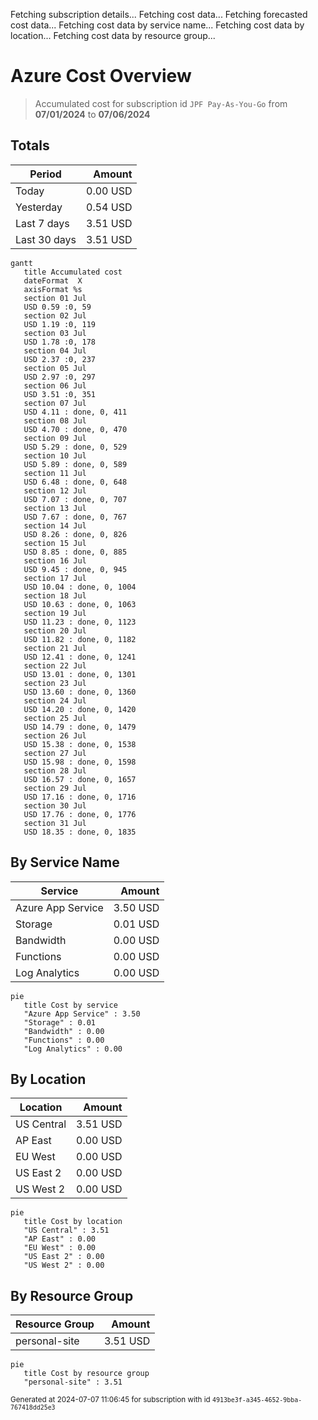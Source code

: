 Fetching subscription details...
Fetching cost data...
Fetching forecasted cost data...
Fetching cost data by service name...
Fetching cost data by location...
Fetching cost data by resource group...
# Azure Cost Overview

> Accumulated cost for subscription id `JPF Pay-As-You-Go` from **07/01/2024** to **07/06/2024**

## Totals

|Period|Amount|
|---|---:|
|Today|0.00 USD|
|Yesterday|0.54 USD|
|Last 7 days|3.51 USD|
|Last 30 days|3.51 USD|

```mermaid
gantt
   title Accumulated cost
   dateFormat  X
   axisFormat %s
   section 01 Jul
   USD 0.59 :0, 59
   section 02 Jul
   USD 1.19 :0, 119
   section 03 Jul
   USD 1.78 :0, 178
   section 04 Jul
   USD 2.37 :0, 237
   section 05 Jul
   USD 2.97 :0, 297
   section 06 Jul
   USD 3.51 :0, 351
   section 07 Jul
   USD 4.11 : done, 0, 411
   section 08 Jul
   USD 4.70 : done, 0, 470
   section 09 Jul
   USD 5.29 : done, 0, 529
   section 10 Jul
   USD 5.89 : done, 0, 589
   section 11 Jul
   USD 6.48 : done, 0, 648
   section 12 Jul
   USD 7.07 : done, 0, 707
   section 13 Jul
   USD 7.67 : done, 0, 767
   section 14 Jul
   USD 8.26 : done, 0, 826
   section 15 Jul
   USD 8.85 : done, 0, 885
   section 16 Jul
   USD 9.45 : done, 0, 945
   section 17 Jul
   USD 10.04 : done, 0, 1004
   section 18 Jul
   USD 10.63 : done, 0, 1063
   section 19 Jul
   USD 11.23 : done, 0, 1123
   section 20 Jul
   USD 11.82 : done, 0, 1182
   section 21 Jul
   USD 12.41 : done, 0, 1241
   section 22 Jul
   USD 13.01 : done, 0, 1301
   section 23 Jul
   USD 13.60 : done, 0, 1360
   section 24 Jul
   USD 14.20 : done, 0, 1420
   section 25 Jul
   USD 14.79 : done, 0, 1479
   section 26 Jul
   USD 15.38 : done, 0, 1538
   section 27 Jul
   USD 15.98 : done, 0, 1598
   section 28 Jul
   USD 16.57 : done, 0, 1657
   section 29 Jul
   USD 17.16 : done, 0, 1716
   section 30 Jul
   USD 17.76 : done, 0, 1776
   section 31 Jul
   USD 18.35 : done, 0, 1835
```

## By Service Name

|Service|Amount|
|---|---:|
|Azure App Service|3.50 USD|
|Storage|0.01 USD|
|Bandwidth|0.00 USD|
|Functions|0.00 USD|
|Log Analytics|0.00 USD|

```mermaid
pie
   title Cost by service
   "Azure App Service" : 3.50
   "Storage" : 0.01
   "Bandwidth" : 0.00
   "Functions" : 0.00
   "Log Analytics" : 0.00
```

## By Location

|Location|Amount|
|---|---:|
|US Central|3.51 USD|
|AP East|0.00 USD|
|EU West|0.00 USD|
|US East 2|0.00 USD|
|US West 2|0.00 USD|

```mermaid
pie
   title Cost by location
   "US Central" : 3.51
   "AP East" : 0.00
   "EU West" : 0.00
   "US East 2" : 0.00
   "US West 2" : 0.00
```

## By Resource Group

|Resource Group|Amount|
|---|---:|
|personal-site|3.51 USD|

```mermaid
pie
   title Cost by resource group
   "personal-site" : 3.51
```

<sup>Generated at 2024-07-07 11:06:45 for subscription with id `4913be3f-a345-4652-9bba-767418dd25e3`</sup>
